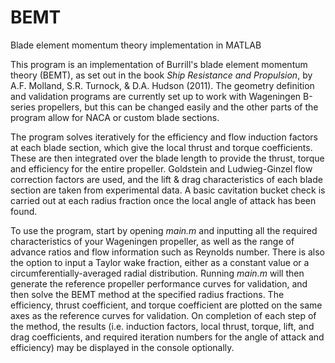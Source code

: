 # BEMT
Blade element momentum theory implementation in MATLAB

This program is an implementation of Burrill's blade element momentum theory (BEMT), as set out in the book _Ship Resistance and Propulsion_, by A.F. Molland, S.R. Turnock, & D.A. Hudson (2011). The geometry definition and validation programs are currently set up to work with Wageningen B-series propellers, but this can be changed easily and the other parts of the program allow for NACA or custom blade sections. 

The program solves iteratively for the efficiency and flow induction factors at each blade section, which give the local thrust and torque coefficients. These are then integrated over the blade length to provide the thrust, torque and efficiency for the entire propeller. Goldstein and Ludwieg-Ginzel flow correction factors are used, and the lift & drag characteristics of each blade section are taken from experimental data. A basic cavitation bucket check is carried out at each radius fraction once the local angle of attack has been found. 

To use the program, start by opening _main.m_ and inputting all the required characteristics of your Wageningen propeller, as well as the range of advance ratios and flow information such as Reynolds number. There is also the option to input a Taylor wake fraction, either as a constant value or a circumferentially-averaged radial distribution. Running _main.m_ will then generate the reference propeller performance curves for validation, and then solve the BEMT method at the specified radius fractions. The efficiency, thrust coefficient, and torque coefficient are plotted on the same axes as the reference curves for validation. On completion of each step of the method, the results (i.e. induction factors, local thrust, torque, lift, and drag coefficients, and required iteration numbers for the angle of attack and efficiency) may be displayed in the console optionally. 
